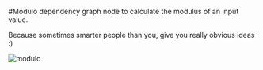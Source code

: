 #Modulo
dependency graph node to calculate the modulus of an input value.

Because sometimes smarter people than you, give you really obvious ideas :)

![modulo](https://cloud.githubusercontent.com/assets/12991367/17466282/4de19436-5cc1-11e6-8a8d-d6c107b39a80.png)
